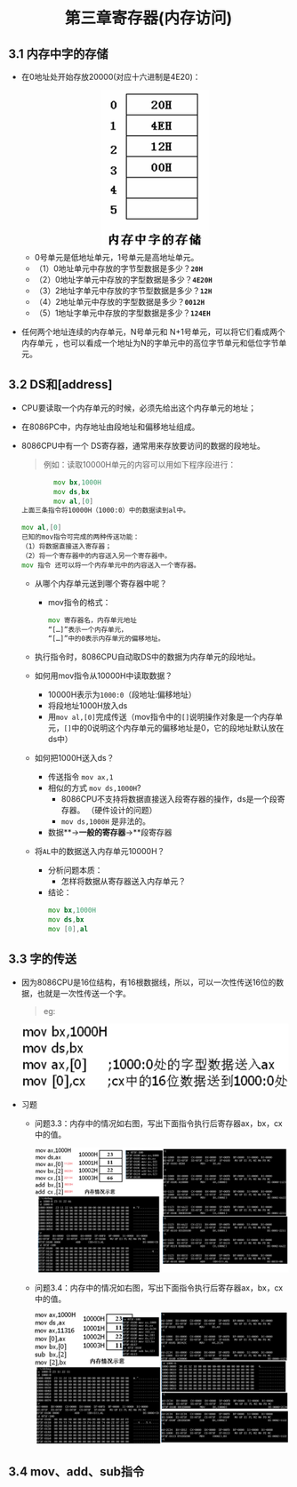 <h1 align="center">第三章寄存器(内存访问)</h1>

## 3.1 内存中字的存储

* 在0地址处开始存放20000(对应十六进制是4E20)：

	<div align="center"><img src="./img/内存中字的存储.png"/></div>

	* 0号单元是低地址单元，1号单元是高地址单元。
	* （1）0地址单元中存放的字节型数据是多少？**`20H`**
	* （2）0地址字单元中存放的字型数据是多少？**`4E20H`**
	* （3）2地址字单元中存放的字节型数据是多少？**`12H`**
	* （4）2地址单元中存放的字型数据是多少？**`0012H`**
	* （5）1地址字单元中存放的字型数据是多少？**`124EH`**


* 任何两个地址连续的内存单元，N号单元和 N+1号单元，可以将它们看成两个内存单元 ，也可以看成一个地址为N的字单元中的高位字节单元和低位字节单元。

## 3.2 DS和[address]

* CPU要读取一个内存单元的时候，必须先给出这个内存单元的地址；
* 在8086PC中，内存地址由段地址和偏移地址组成。
* 8086CPU中有一个 DS寄存器，通常用来存放要访问的数据的段地址。
  >例如：读取10000H单元的内容可以用如下程序段进行：

  ```asm
          mov bx,1000H
          mov ds,bx
          mov al,[0]
  上面三条指令将10000H（1000:0）中的数据读到al中。
  ```
  ```asm
  mov al,[0]
  已知的mov指令可完成的两种传送功能：
  （1）将数据直接送入寄存器；
  （2）将一个寄存器中的内容送入另一个寄存器中。
  mov 指令 还可以将一个内存单元中的内容送入一个寄存器。
  ```
	* 从哪个内存单元送到哪个寄存器中呢？

		* mov指令的格式：
	  	  ```asm
	  	  mov 寄存器名，内存单元地址
	  	  “[…]”表示一个内存单元， 
	  	  “[…]”中的0表示内存单元的偏移地址。
		  ```
	* 执行指令时，8086CPU自动取DS中的数据为内存单元的段地址。
	* 如何用mov指令从10000H中读取数据？
		* 10000H表示为`1000:0`（段地址:偏移地址）
		* 将段地址1000H放入ds
		* 用`mov al,[0]`完成传送（mov指令中的`[]`说明操作对象是一个内存单元，`[]`中的0说明这个内存单元的偏移地址是0，它的段地址默认放在ds中）
	* 如何把1000H送入ds？
		* 传送指令 `mov ax,1`
		* 相似的方式 `mov ds,1000H`?
			* 8086CPU不支持将数据直接送入段寄存器的操作，ds是一个段寄存器。
 （硬件设计的问题）
			* `mov ds,1000H` 是非法的。
		* 数据**->**一般的寄存器**->**段寄存器

	* 将`AL`中的数据送入内存单元10000H？
		* 分析问题本质：
			* 怎样将数据从寄存器送入内存单元？
		* 结论：
		  ```asm
		  mov bx,1000H
          mov ds,bx
          mov [0],al
		  ```

## 3.3 字的传送
* 因为8086CPU是16位结构，有16根数据线，所以，可以一次性传送16位的数据，也就是一次性传送一个字。
  >eg:

	<div align="center"><img src="./img/字的传送.png"/></div>

* 习题
	* 问题3.3：内存中的情况如右图，写出下面指令执行后寄存器ax，bx，cx中的值。

		<div align="center"><img src="./img/习题1.png"/></div>

	* 问题3.4：内存中的情况如右图，写出下面指令执行后寄存器ax，bx，cx中的值。

		<div align="center"><img src="./img/习题2.png"/></div>

## 3.4 mov、add、sub指令
















































